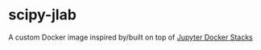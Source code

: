 # scipy-jlab

A custom Docker image inspired by/built on top of [Jupyter Docker Stacks](https://github.com/jupyter/docker-stacks)
